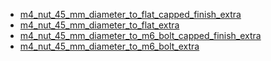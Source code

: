 * [m4_nut_45_mm_diameter_to_flat_capped_finish_extra](m4_nut_45_mm_diameter_to_flat_capped_finish_extra)
* [m4_nut_45_mm_diameter_to_flat_extra](m4_nut_45_mm_diameter_to_flat_extra)
* [m4_nut_45_mm_diameter_to_m6_bolt_capped_finish_extra](m4_nut_45_mm_diameter_to_m6_bolt_capped_finish_extra)
* [m4_nut_45_mm_diameter_to_m6_bolt_extra](m4_nut_45_mm_diameter_to_m6_bolt_extra)
